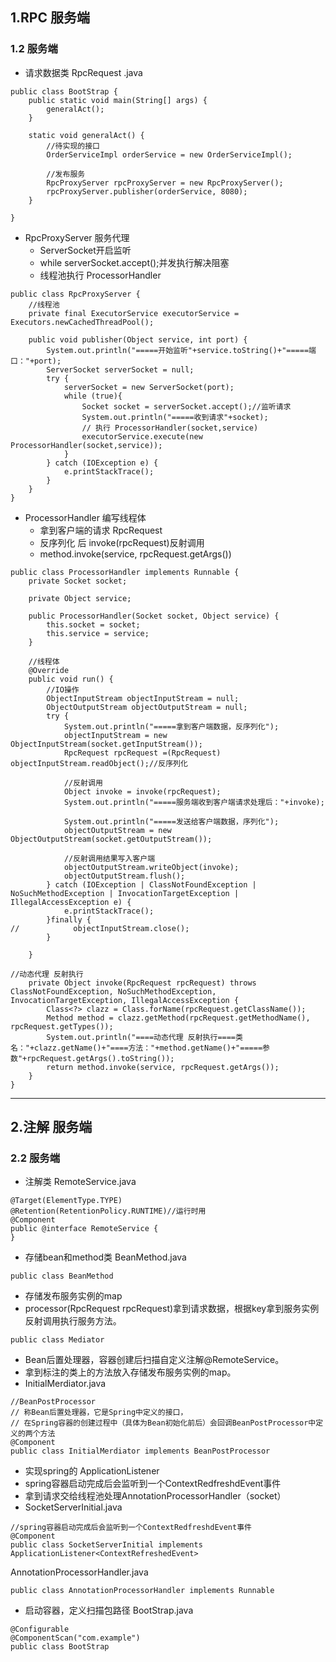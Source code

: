 ## 1.RPC 服务端
### 1.2 服务端
* 请求数据类 RpcRequest .java
~~~
public class BootStrap {
    public static void main(String[] args) {
        generalAct();
    }

    static void generalAct() {
        //待实现的接口
        OrderServiceImpl orderService = new OrderServiceImpl();
        
        //发布服务
        RpcProxyServer rpcProxyServer = new RpcProxyServer();
        rpcProxyServer.publisher(orderService, 8080);
    }

}
~~~
* RpcProxyServer 服务代理
    * ServerSocket开启监听
    * while serverSocket.accept();并发执行解决阻塞
    * 线程池执行 ProcessorHandler
~~~
public class RpcProxyServer {
    //线程池
    private final ExecutorService executorService = Executors.newCachedThreadPool();
    
    public void publisher(Object service, int port) {
        System.out.println("=====开始监听"+service.toString()+"=====端口："+port);
        ServerSocket serverSocket = null;
        try {
            serverSocket = new ServerSocket(port);
            while (true){
                Socket socket = serverSocket.accept();//监听请求
                System.out.println("=====收到请求"+socket);
                // 执行 ProcessorHandler(socket,service)
                executorService.execute(new ProcessorHandler(socket,service));
            }
        } catch (IOException e) {
            e.printStackTrace();
        }
    }
}
~~~
* ProcessorHandler 编写线程体
    * 拿到客户端的请求 RpcRequest
    * 反序列化 后 invoke(rpcRequest)反射调用
    * method.invoke(service, rpcRequest.getArgs())
~~~
public class ProcessorHandler implements Runnable {
    private Socket socket;

    private Object service;

    public ProcessorHandler(Socket socket, Object service) {
        this.socket = socket;
        this.service = service;
    }

    //线程体
    @Override
    public void run() {
        //IO操作
        ObjectInputStream objectInputStream = null;
        ObjectOutputStream objectOutputStream = null;
        try {
            System.out.println("=====拿到客户端数据，反序列化");
            objectInputStream = new ObjectInputStream(socket.getInputStream());
            RpcRequest rpcRequest =(RpcRequest) objectInputStream.readObject();//反序列化

            //反射调用
            Object invoke = invoke(rpcRequest);
            System.out.println("=====服务端收到客户端请求处理后："+invoke);

            System.out.println("=====发送给客户端数据，序列化");
            objectOutputStream = new ObjectOutputStream(socket.getOutputStream());
            
            //反射调用结果写入客户端
            objectOutputStream.writeObject(invoke);
            objectOutputStream.flush();
        } catch (IOException | ClassNotFoundException | NoSuchMethodException | InvocationTargetException | IllegalAccessException e) {
            e.printStackTrace();
        }finally {
//            objectInputStream.close();
        }

    }
    
//动态代理 反射执行
    private Object invoke(RpcRequest rpcRequest) throws ClassNotFoundException, NoSuchMethodException, InvocationTargetException, IllegalAccessException {
        Class<?> clazz = Class.forName(rpcRequest.getClassName());
        Method method = clazz.getMethod(rpcRequest.getMethodName(), rpcRequest.getTypes());
        System.out.println("====动态代理 反射执行====类名："+clazz.getName()+"====方法："+method.getName()+"=====参数"+rpcRequest.getArgs().toString());
        return method.invoke(service, rpcRequest.getArgs());
    }
}
~~~




----

## 2.注解 服务端
### 2.2 服务端
* 注解类 RemoteService.java
~~~
@Target(ElementType.TYPE)
@Retention(RetentionPolicy.RUNTIME)//运行时用
@Component
public @interface RemoteService {
}
~~~
* 存储bean和method类 BeanMethod.java
~~~
public class BeanMethod 
~~~

* 存储发布服务实例的map
* processor(RpcRequest rpcRequest)拿到请求数据，根据key拿到服务实例反射调用执行服务方法。
~~~
public class Mediator 
~~~
* Bean后置处理器，容器创建后扫描自定义注解@RemoteService。
* 拿到标注的类上的方法放入存储发布服务实例的map。
* InitialMerdiator.java
~~~
//BeanPostProcessor
// 称Bean后置处理器，它是Spring中定义的接口，
// 在Spring容器的创建过程中（具体为Bean初始化前后）会回调BeanPostProcessor中定义的两个方法
@Component
public class InitialMerdiator implements BeanPostProcessor 
~~~
* 实现spring的 ApplicationListener
* spring容器启动完成后会监听到一个ContextRedfreshdEvent事件
* 拿到请求交给线程池处理AnnotationProcessorHandler（socket）
* SocketServerInitial.java
~~~
//spring容器启动完成后会监听到一个ContextRedfreshdEvent事件
@Component
public class SocketServerInitial implements ApplicationListener<ContextRefreshedEvent> 
~~~
AnnotationProcessorHandler.java
~~~
public class AnnotationProcessorHandler implements Runnable
~~~
* 启动容器，定义扫描包路径 BootStrap.java
~~~
@Configurable
@ComponentScan("com.example")
public class BootStrap 
~~~
